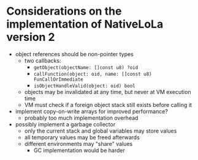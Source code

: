 # Considerations on the implementation of NativeLoLa version 2

- object references should be non-pointer types
  - two callbacks:
    - `getObject(objectName: []const u8) ?oid`
    - `callFunction(object: oid, name: []const u8) FunCallOrImmediate`
    - `isObjectHandleValid(object: oid) bool`
  - objects may be invalidated at any time, but never at VM execution time
  - VM must check if a foreign object stack still exists before calling it
- implement copy-on-write arrays for improved performance?
  - probably too much implementation overhead
- possibly implement a garbage collector
  - only the current stack and global variables may store values
  - all temporary values may be freed afterwards
  - different environments may "share" values
    - GC implementation would be harder
